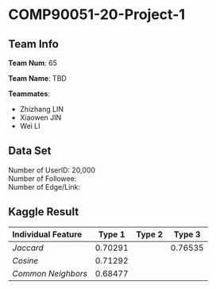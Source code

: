 # COMP90051-20-Project-1

## Team Info
**Team Num**: 65

**Team Name**: TBD

**Teammates**:
  - Zhizhang LIN
  - Xiaowen JIN
  - Wei LI
  
## Data Set
Number of UserID: 20,000<br>
Number of Followee: <br>
Number of Edge/Link:<br>

## Kaggle Result

| Individual Feature | Type 1      | Type 2      | Type 3      |
| :---               | :---:       |   :---:     |   :---:     |  
| *Jaccard*          | 0.70291     |             |  0.76535    |
| *Cosine*           | 0.71292
| *Common Neighbors* | 0.68477
